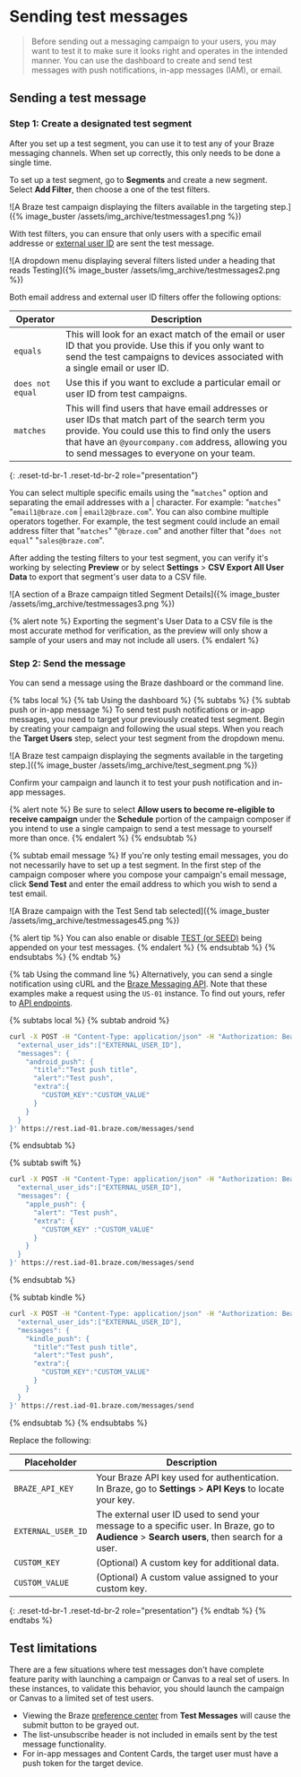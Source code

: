 # Sending test messages

> Before sending out a messaging campaign to your users, you may want to test it to make sure it looks right and operates in the intended manner. You can use the dashboard to create and send test messages with push notifications, in-app messages (IAM), or email.

## Sending a test message

### Step 1: Create a designated test segment <a class="margin-fix" name="test-segment"></a>

After you set up a test segment, you can use it to test any of your Braze messaging channels. When set up correctly, this only needs to be done a single time.

To set up a test segment, go to **Segments** and create a new segment. Select **Add Filter**, then choose a one of the test filters.

![A Braze test campaign displaying the filters available in the targeting step.]({% image_buster /assets/img_archive/testmessages1.png %})

With test filters, you can ensure that only users with a specific email addresse or [external user ID]({{site.baseurl}}/developer_guide/platform_integration_guides/swift/analytics/setting_user_ids/#setting-user-ids) are sent the test message.

![A dropdown menu displaying several filters listed under a heading that reads Testing]({% image_buster /assets/img_archive/testmessages2.png %})

Both email address and external user ID filters offer the following options:

| Operator          | Description |
|------------------|--------------------------------------------------------------------------------------------------------------------------------|
| `equals`      | This will look for an exact match of the email or user ID that you provide. Use this if you only want to send the test campaigns to devices associated with a single email or user ID. |
| `does not equal` | Use this if you want to exclude a particular email or user ID from test campaigns. |
| `matches`     | This will find users that have email addresses or user IDs that match part of the search term you provide. You could use this to find only the users that have an `@yourcompany.com` address, allowing you to send messages to everyone on your team. |
{: .reset-td-br-1 .reset-td-br-2 role="presentation"}

You can select multiple specific emails using the "`matches`" option and separating the email addresses with a &#124; character. For example: "`matches`" "`email1@braze.com` &#124; `email2@braze.com`". You can also combine multiple operators together. For example, the test segment could include an email address filter that "`matches`" "`@braze.com`" and another filter that "`does not equal`" "`sales@braze.com`". 

After adding the testing filters to your test segment, you can verify it's working by selecting **Preview** or by select **Settings** > **CSV Export All User Data** to export that segment's user data to a CSV file.

![A section of a Braze campaign titled Segment Details]({% image_buster /assets/img_archive/testmessages3.png %})

{% alert note %}
Exporting the segment's User Data to a CSV file is the most accurate method for verification, as the preview will only show a sample of your users and may not include all users.
{% endalert %}

### Step 2: Send the message

You can send a message using the Braze dashboard or the command line.

{% tabs local %}
{% tab Using the dashboard %}
{% subtabs %}
{% subtab push or in-app message %}
To send test push notifications or in-app messages, you need to target your previously created test segment. Begin by creating your campaign and following the usual steps. When you reach the **Target Users** step, select your test segment from the dropdown menu.

![A Braze test campaign displaying the segments available in the targeting step.]({% image_buster /assets/img_archive/test_segment.png %})

Confirm your campaign and launch it to test your push notification and in-app messages.

{% alert note %}
Be sure to select **Allow users to become re-eligible to receive campaign** under the **Schedule** portion of the campaign composer if you intend to use a single campaign to send a test message to yourself more than once.
{% endalert %}
{% endsubtab %}

{% subtab email message %}
If you're only testing email messages, you do not necessarily have to set up a test segment. In the first step of the campaign composer where you compose your campaign's email message, click **Send Test** and enter the email address to which you wish to send a test email. 

![A Braze campaign with the Test Send tab selected]({% image_buster /assets/img_archive/testmessages45.png %})

{% alert tip %} 
You can also enable or disable [TEST (or SEED)]({{site.baseurl}}/user_guide/administrative/app_settings/email_settings/#append-email-subject-lines) being appended on your test messages.
{% endalert %}
{% endsubtab %}
{% endsubtabs %}
{% endtab %}

{% tab Using the command line %}
Alternatively, you can send a single notification using cURL and the [Braze Messaging API]({{site.baseurl}}/api/endpoints/messaging/). Note that these examples make a request using the `US-01` instance. To find out yours, refer to [API endpoints]({{site.baseurl}}/api/basics/#endpoints).

{% subtabs local %}
{% subtab android %}
```bash
curl -X POST -H "Content-Type: application/json" -H "Authorization: Bearer {BRAZE_API_KEY}" -d '{
  "external_user_ids":["EXTERNAL_USER_ID"],
  "messages": {
    "android_push": {
      "title":"Test push title",
      "alert":"Test push",
      "extra":{
        "CUSTOM_KEY":"CUSTOM_VALUE"
      }
    }
  }
}' https://rest.iad-01.braze.com/messages/send
```
{% endsubtab %}

{% subtab swift %}
```bash
curl -X POST -H "Content-Type: application/json" -H "Authorization: Bearer {BRAZE_API_KEY}" -d '{
  "external_user_ids":["EXTERNAL_USER_ID"],
  "messages": {
    "apple_push": {
      "alert": "Test push",
      "extra": { 
        "CUSTOM_KEY" :"CUSTOM_VALUE"
      }
    }
  }
}' https://rest.iad-01.braze.com/messages/send
```
{% endsubtab %}

{% subtab kindle %}
```bash
curl -X POST -H "Content-Type: application/json" -H "Authorization: Bearer {BRAZE_API_KEY}" -d '{
  "external_user_ids":["EXTERNAL_USER_ID"],
  "messages": {
    "kindle_push": {
      "title":"Test push title",
      "alert":"Test push",
      "extra":{
        "CUSTOM_KEY":"CUSTOM_VALUE"
      }
    }
  }
}' https://rest.iad-01.braze.com/messages/send
```
{% endsubtab %}
{% endsubtabs %}

Replace the following:

| Placeholder         | Description                                               |
|---------------------|-----------------------------------------------------------|
| `BRAZE_API_KEY`      | Your Braze API key used for authentication. In Braze, go to **Settings** > **API Keys** to locate your key. |
| `EXTERNAL_USER_ID` | The external user ID used to send your message to a specific user. In Braze, go to **Audience** > **Search users**, then search for a user. |
| `CUSTOM_KEY`         | (Optional) A custom key for additional data.              |
| `CUSTOM_VALUE`       | (Optional) A custom value assigned to your custom key.    |
{: .reset-td-br-1 .reset-td-br-2 role="presentation"}
{% endtab %}
{% endtabs %}

## Test limitations

There are a few situations where test messages don't have complete feature parity with launching a campaign or Canvas to a real set of users. In these instances, to validate this behavior, you should launch the campaign or Canvas to a limited set of test users.

- Viewing the Braze [preference center]({{site.baseurl}}/user_guide/message_building_by_channel/email/managing_user_subscriptions/#subscription-groups) from **Test Messages** will cause the submit button to be grayed out.
- The list-unsubscribe header is not included in emails sent by the test message functionality.
- For in-app messages and Content Cards, the target user must have a push token for the target device.
